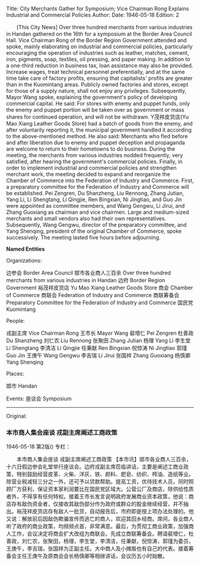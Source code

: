Title: City Merchants Gather for Symposium; Vice Chairman Rong Explains Industrial and Commercial Policies
Author:
Date: 1946-05-18
Edition: 2

　　[This City News] Over three hundred merchants from various industries in Handan gathered on the 16th for a symposium at the Border Area Council Hall. Vice Chairman Rong of the Border Region Government attended and spoke, mainly elaborating on industrial and commercial policies, particularly encouraging the operation of industries such as leather, matches, cement, iron, pigments, soap, textiles, oil pressing, and paper making. In addition to a one-third reduction in business tax, loan assistance may also be provided. Increase wages, treat technical personnel preferentially, and at the same time take care of factory profits, ensuring that capitalists' profits are greater than in the Kuomintang areas. Publicly owned factories and stores, except for those of a supply nature, shall not enjoy any privileges. Subsequently, Mayor Wang spoke, explaining the government's policy of developing commercial capital. He said: For stores with enemy and puppet funds, only the enemy and puppet portion will be taken over as government or mass shares for continued operation, and will not be withdrawn. Y茂祥皮货店(Yu Mao Xiang Leather Goods Store) had a batch of goods from the enemy, and after voluntarily reporting it, the municipal government handled it according to the above-mentioned method. He also said: Merchants who fled before and after liberation due to enemy and puppet deception and propaganda are welcome to return to their hometowns to do business. During the meeting, the merchants from various industries nodded frequently, very satisfied, after hearing the government's commercial policies. Finally, in order to implement industrial and commercial policies and strengthen merchant work, the meeting decided to expand and reorganize the Chamber of Commerce into the Federation of Industry and Commerce. First, a preparatory committee for the Federation of Industry and Commerce will be established. Pei Zengren, Du Shanzheng, Liu Rennong, Zhang Jutian, Yang Li, Li Shengtang, Li Qingjie, Ren Bingxian, Ni Jingtiao, and Guo Jin were appointed as committee members, and Wang Gengwu, Li Jirui, and Zhang Guoxiang as chairman and vice chairmen. Large and medium-sized merchants and small vendors also had their own representatives. Subsequently, Wang Gengwu, director of the preparatory committee, and Yang Shenqing, president of the original Chamber of Commerce, spoke successively. The meeting lasted five hours before adjourning.



**Named Entities**


Organizations:

边参会  Border Area Council
邯市各业商人三百余  Over three hundred merchants from various industries in Handan
边府  Border Region Government
裕茂祥皮货店 Yu Mao Xiang Leather Goods Store
商会 Chamber of Commerce
商联会  Federation of Industry and Commerce
商联筹备会  Preparatory Committee for the Federation of Industry and Commerce
国民党  Kuomintang

People:

戎副主席  Vice Chairman Rong
王市长  Mayor Wang
裴增仁  Pei Zengren
杜善政  Du Shanzheng
刘仁农  Liu Rennong
张聚田  Zhang Jutian
杨理  Yang Li
李生堂  Li Shengtang
李清洁  Li Qingjie
任秉献  Ren Bingxian
倪惊涛  Ni Jingtiao
郭瑾  Guo Jin
王庚午  Wang Gengwu
李吉瑞  Li Jirui
张国祥  Zhang Guoxiang
杨慎卿  Yang Shenqing

Places:

邯市  Handan

Events:
座谈会  Symposium



<hr /> 

Original: 


### 本市商人集会座谈  戎副主席阐述工商政策

1946-05-18
第2版()
专栏：

　　本市商人集会座谈
    戎副主席阐述工商政策
    【本市讯】邯市各业商人三百余，十六日假边参会礼堂举行座谈会。边府戎副主席莅临讲话，主要是阐述工商业政策，特别鼓励经营皮革、火柴、洋灰、铁、颜料、肥皂、纺织、榨油、造纸等业。除营业税减轻三分之一外，还可予以贷款帮助。提高工资，优待技术人员，同时照顾厂方获利，保证资本家利润要比在国民党区域大。公营公厂及商店，除供给性质者外，不得享有任何特权。接着王市长发言说明政府发展商业资本政策，他说：商店存有敌伪资金者，仅接收其敌伪部分作为政府或群众的股金继续经营，并不抽出。裕茂祥皮货店存有敌人一批货，自动报告后，市府即是按上项办法处理的。他又说：解放前后因敌伪欺骗宣传而逃亡的商人，欢迎其回乡经商。席间，各业商人听了政府的商业政策，均频频点首，非常满意。最后，为贯彻工商业政策，加强商人工作，会议决定将商会扩大改组为商联会。先成立商联筹备会。聘请裴增仁，杜善政，刘仁农，张聚田，杨理，李生堂，李清洁，任秉献，倪惊涛，郭瑾为委员，王庚午，李吉瑞，张国祥为正副主任。大中商人及小摊贩也有自己的代表。接着筹备会主任王庚午及原商会会长杨慎卿等相继讲话，会议历五小时始散。
